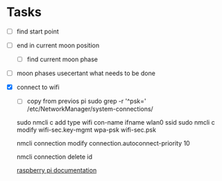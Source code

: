 # Tasks
- [ ] find start point

- [ ] end in current moon position
    - [ ] find current moon phase

- [ ] moon phases
    usecertant what needs to be done

- [x] connect to wifi
    - [ ] copy from previos pi
     sudo grep -r '^psk=' /etc/NetworkManager/system-connections/

     sudo nmcli c add type wifi con-name <connection-name> ifname wlan0 ssid <yourssid>
     sudo nmcli c modify <connection-name> wifi-sec.key-mgmt wpa-psk wifi-sec.psk <wifipassword>

     nmcli connection modify <connection-name> connection.autoconnect-priority 10

     nmcli connection delete id <connection name>

     [raspberry pi documentation](https://www.raspberrypi.com/documentation/computers/configuration.html#using-the-command-line)
